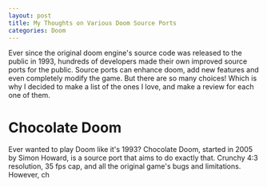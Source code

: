 ```yaml
---
layout: post
title: My Thoughts on Various Doom Source Ports
categories: Doom
---
```

Ever since the original doom engine's source code was released to the public in 1993, hundreds of developers made their own improved source ports for the public. Source ports can enhance doom, add new features and even completely modify the game. But there are so many choices! Which is why I decided to make a list of the ones I love, and make a review for each one of them.

# Chocolate Doom
Ever wanted to play Doom like it's 1993? Chocolate Doom, started in 2005 by Simon Howard, is a source port that aims to do exactly that. Crunchy 4:3 resolution, 35 fps cap, and all the original game's bugs and limitations. However, ch
<!--stackedit_data:
eyJoaXN0b3J5IjpbNTc0OTQ2NDY1LC0zOTYwMzcwMjQsODczNj
kwMjM4LC0xNDE5OTczNTAyLDIwNTcxOTU2MCwtOTI3OTI4Njgy
LDE5NTE2NTM0ODIsOTU0NDQwOTcwXX0=
-->